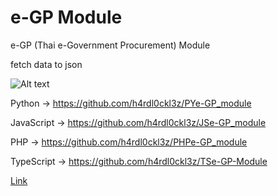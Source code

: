# e-GP Module
e-GP (Thai e-Government Procurement) Module

fetch data to json

![Alt text](egp_module.png)

Python -> https://github.com/h4rdl0ckl3z/PYe-GP_module

JavaScript -> https://github.com/h4rdl0ckl3z/JSe-GP_module

PHP -> https://github.com/h4rdl0ckl3z/PHPe-GP_module

TypeScript -> https://github.com/h4rdl0ckl3z/TSe-GP-Module

<a href="[https://readme.com/](http://www.gprocurement.go.th/wps/wcm/connect/a29d7750-c6b6-4428-b9a4-6c8224626073/%E0%B8%84%E0%B8%B9%E0%B9%88%E0%B8%A1%E0%B8%B7%E0%B8%AD+RSS.pdf?MOD=AJPERES&amp;CACHEID=ROOTWORKSPACE-a29d7750-c6b6-4428-b9a4-6c8224626073-pfecA4n)" target="_blank">Link</a>
